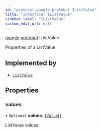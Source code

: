 ```yaml
---
id: "protocol.google.protobuf.IListValue"
title: "Interface: IListValue"
sidebar_label: "IListValue"
custom_edit_url: null
---
```


[google](../namespaces/protocol.google.md).[protobuf](../namespaces/protocol.google.protobuf.md).IListValue

Properties of a ListValue.

## Implemented by

- [`ListValue`](../classes/protocol.google.protobuf.ListValue.md)

## Properties

### values

• `Optional` **values**: [`IValue`](protocol.google.protobuf.IValue.md)[]

ListValue values
